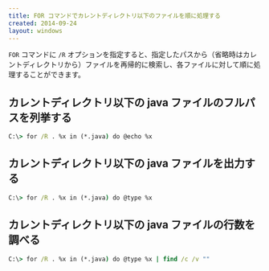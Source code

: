 ```yaml
---
title: FOR コマンドでカレントディレクトリ以下のファイルを順に処理する
created: 2014-09-24
layout: windows
---
```


`FOR` コマンドに `/R` オプションを指定すると、指定したパスから（省略時はカレントディレクトリから）ファイルを再帰的に検索し、各ファイルに対して順に処理することができます。

カレントディレクトリ以下の java ファイルのフルパスを列挙する
----

```bat
C:\> for /R . %x in (*.java) do @echo %x
```

カレントディレクトリ以下の java ファイルを出力する
----

```bat
C:\> for /R . %x in (*.java) do @type %x
```

カレントディレクトリ以下の java ファイルの行数を調べる
----

```bat
C:\> for /R . %x in (*.java) do @type %x | find /c /v ""
```

